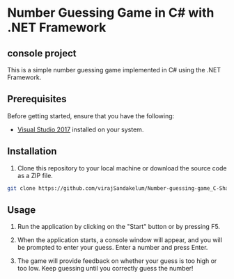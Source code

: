 # Number Guessing Game in C# with .NET Framework
## console project

This is a simple number guessing game implemented in C# using the .NET Framework. 

## Prerequisites

Before getting started, ensure that you have the following:

- [Visual Studio 2017](https://visualstudio.microsoft.com/vs/older-downloads/) installed on your system.

## Installation

1. Clone this repository to your local machine or download the source code as a ZIP file.

```bash
git clone https://github.com/virajSandakelum/Number-guessing-game_C-Sharp.git
```


## Usage
1. Run the application by clicking on the "Start" button or by pressing F5.

2. When the application starts, a console window will appear, and you will be prompted to enter your guess. Enter a number and press Enter.

3. The game will provide feedback on whether your guess is too high or too low. Keep guessing until you correctly guess the number!
